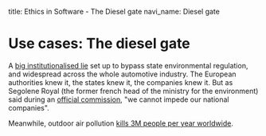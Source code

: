 title: Ethics in Software - The Diesel gate
navi_name: Diesel gate


# Use cases: The diesel gate

A [big institutionalised lie](https://en.wikipedia.org/wiki/Diesel_emissions_scandal) set up to bypass state environmental regulation, and widespread across the whole automotive industry. The European authorities knew it, the states knew it, the companies knew it. But as Segolene Royal (the former french head of the ministry for the environment) said during an [official commission](https://www.youtube.com/watch?v=ZiIoRq3e9L8), "we cannot impede our national companies".

Meanwhile, outdoor air pollution [kills 3M people per year worldwide](http://www.who.int/mediacentre/factsheets/fs313/en/).
